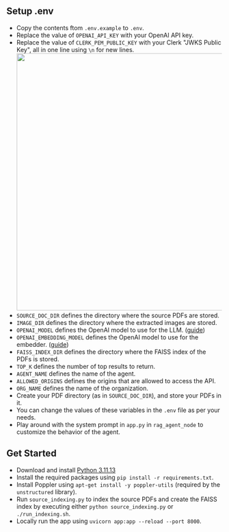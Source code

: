 ## Setup .env

- Copy the contents ftom `.env.example` to `.env`.
- Replace the value of `OPENAI_API_KEY` with your OpenAI API key.
- Replace the value of `CLERK_PEM_PUBLIC_KEY` with your Clerk "JWKS Public Key", all in one line using `\n` for new lines.
    <img src="https://file.garden/aATRZRm2KRQR_hmq/Agentic%20RAG/12072025/clerk%20jwks%20pem%20public%20key.png" width="600">
- `SOURCE_DOC_DIR` defines the directory where the source PDFs are stored.
- `IMAGE_DIR` defines the directory where the extracted images are stored.
- `OPENAI_MODEL` defines the OpenAI model to use for the LLM. ([guide](https://platform.openai.com/docs/models))
- `OPENAI_EMBEDDING_MODEL` defines the OpenAI model to use for the embedder. ([guide](https://platform.openai.com/docs/guides/embeddings#embedding-models))
- `FAISS_INDEX_DIR` defines the directory where the FAISS index of the PDFs is stored.
- `TOP_K` defines the number of top results to return.
- `AGENT_NAME` defines the name of the agent.
- `ALLOWED_ORIGINS` defines the origins that are allowed to access the API.
- `ORG_NAME` defines the name of the organization.
- Create your PDF directory (as in `SOURCE_DOC_DIR`), and store your PDFs in it.
- You can change the values of these variables in the `.env` file as per your needs.
- Play around with the system prompt in `app.py` in `rag_agent_node` to customize the behavior of the agent.

## Get Started

- Download and install [Python 3.11.13](https://www.python.org/downloads/release/python-31113/)
- Install the required packages using `pip install -r requirements.txt`.
- Install Poppler using `apt-get install -y poppler-utils` (required by the `unstructured` library).
- Run `source_indexing.py` to index the source PDFs and create the FAISS index by executing either `python source_indexing.py` or `./run_indexing.sh`.
- Locally run the app using `uvicorn app:app --reload --port 8000`.